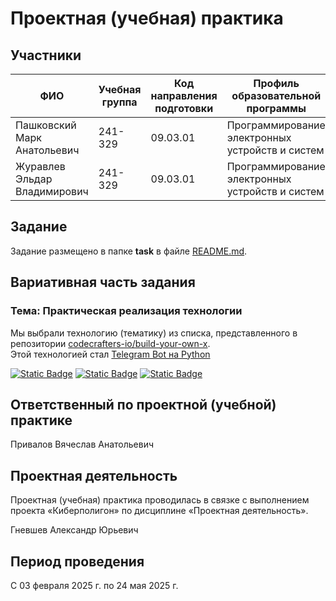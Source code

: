 # Проектная (учебная) практика

## Участники

| ФИО | Учебная группа | Код направления подготовки | Профиль образовательной программы |
|-|-|-|-|
| Пашковский Марк Анатольевич |241-329|09.03.01|Программирование электронных устройств и систем|
| Журавлев Эльдар Владимирович|241-329|09.03.01|Программирование электронных устройств и систем|

## Задание

Задание размещено в папке **task** в файле [README.md](task/README.md).

## Вариативная часть задания

### Тема: Практическая реализация технологии  
Мы выбрали технологию (тематику) из списка, представленного в репозитории [codecrafters-io/build-your-own-x](https://github.com/codecrafters-io/build-your-own-x).  
Этой технологией стал [Telegram Bot на Python](https://www.freecodecamp.org/news/how-to-create-a-telegram-bot-using-python/)

[![Static Badge](https://img.shields.io/badge/FinanceBot-_-black?style=flat&logo=github&logoColor=white&labelColor=black&color=black)](https://github.com/zertmark/bot_for_practice) [![Static Badge](https://img.shields.io/badge/Zertmark-_-black?style=flat&logo=github&logoColor=white&labelColor=black&color=black)](https://github.com/zertmark/) [![Static Badge](https://img.shields.io/badge/Skeatlox-_-black?style=flat&logo=github&logoColor=white&labelColor=black&color=black)](https://github.com/skeatlox/)
## Ответственный по проектной (учебной) практике

Привалов Вячеслав Анатольевич

## Проектная деятельность

Проектная (учебная) практика проводилась в связке с выполнением проекта «Киберполигон» по дисциплине «Проектная деятельность».

Гневшев Александр Юрьевич

## Период проведения

С 03 февраля 2025 г. по 24 мая 2025 г.